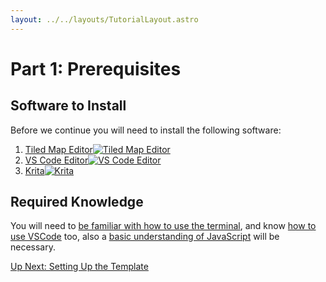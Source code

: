 ```yaml
---
layout: ../../layouts/TutorialLayout.astro
---
```

# Part 1: Prerequisites
## Software to Install

Before we continue you will need to install the following software:
1. [Tiled Map Editor![Tiled Map Editor](/img/tutorial/tiled-logo-header.png)](http://www.mapeditor.org/) 
2. [VS Code Editor![VS Code Editor](/img/tutorial/visualstudiocode-logo.png)](https://code.visualstudio.com/)
3. [Krita![Krita](/img/tutorial/krita-logo.png)](https://krita.org/en/) 

## Required Knowledge
You will need to [be familiar with how to use the terminal](https://towardsdatascience.com/a-quick-guide-to-using-command-line-terminal-96815b97b955), and know [how to use VSCode](https://code.visualstudio.com/docs/introvideos/basics) too, also a [basic understanding of JavaScript](https://developer.mozilla.org/en-US/docs/Web/JavaScript/Guide) will be necessary.

<a href="/tutorial/part-2-setting-up" class="next">Up Next: Setting Up the Template</a>